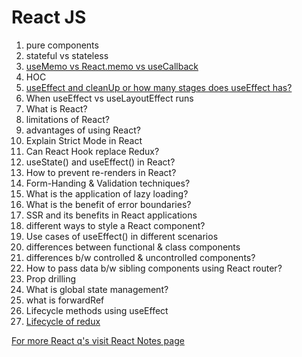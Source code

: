 # React JS

1. pure components
2. stateful vs stateless
3. [useMemo vs React.memo vs useCallback](https://medium.com/@hassanzaidi4/react-memoisation-a-complete-practical-guide-to-react-memo-usememo-and-usecallback-2f2a18704f3b)
4. HOC
5. [useEffect and cleanUp or how many stages does useEffect has?](https://codedamn.com/news/frontend/useeffect-cleanup-function-in-react-js-complete-guide)
6. When useEffect vs useLayoutEffect runs
7. What is React?
8. limitations of React?
9. advantages of using React?
10. Explain Strict Mode in React
11. Can React Hook replace Redux?
12. useState() and useEffect() in React?
13. How to prevent re-renders in React?
14. Form-Handing & Validation techniques?
15. What is the application of lazy loading?
16. What is the benefit of error boundaries?
17. SSR and its benefits in React applications
18. different ways to style a React component?
19. Use cases of useEffect() in different scenarios
20. differences between functional & class components
21. differences b/w controlled & uncontrolled components?
22. How to pass data b/w sibling components using React router?
23. Prop drilling
24. What is global state management?
25. what is forwardRef
26. Lifecycle methods using useEffect
27. [Lifecycle of redux](https://dev.to/oahehc/redux-data-flow-and-react-component-life-cycle-11n)

[For more React q's visit React Notes page](./ReactJS%20Notes.md)
